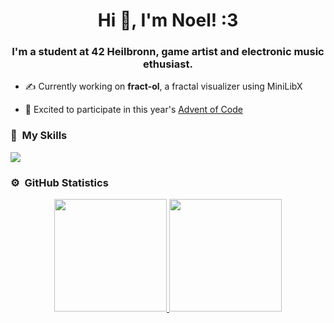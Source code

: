 <h1 align="center">Hi 👋, I'm Noel! :3</h1>
<h3 align="center">I'm a student at 42 Heilbronn, game artist and electronic music ethusiast.</h3>

- ✍ Currently working on **fract-ol**, a fractal visualizer using MiniLibX

- 🎄 Excited to participate in this year's [Advent of Code](https://adventofcode.com/)

### 🔧 &nbsp;My Skills

<p align="left">
  <a href="https://skillicons.dev">
    <img src="https://skillicons.dev/icons?i=bash,git,vscode,c,cpp,cs,unity" />
  </a>
</p>


### ⚙️ &nbsp;GitHub Statistics

<p align="center">
<a href="https://github.com/N03l-MG">
  <img height="180em" src="https://github-readme-stats-eight-theta.vercel.app/api?username=N03l-MG&show_icons=true&theme=radical&include_all_commits=true&count_private=true"/>
  <img height="180em" src="https://github-readme-stats-eight-theta.vercel.app/api/top-langs/?username=N03l-MG&layout=compact&langs_count=4&theme=radical"/>
</a>
</p>

